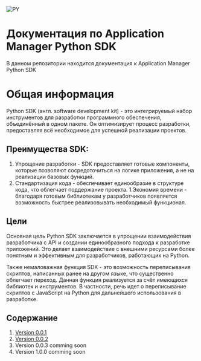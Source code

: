 ![PY](https://github.com/user-attachments/assets/7425f3ea-77e6-4428-951b-54e0b440e80e)

# Документация по Application Manager Python SDK

В данном репозитории находится документация к Application Manager Python SDK

# Общая информация
Python SDK (англ. software development kit) - это интегрируемый набор инструментов для разработки программного обеспечения, объединённый в одном пакете. Он оптимизирует процесс разработки, предоставляя всё необходимое для успешной реализации проектов.

## Преимущества SDK:

1. Упрощение разработки - SDK предоставляет готовые компоненты, которые позволяют сосредоточиться на логике приложения, а не на реализации базовых функций.
1. Стандартизация кода - обеспечивает единообразие в структуре кода, что облегчает поддержание проекта.
1.Экономия времени - благодаря готовым библиотекам у разработчиков появляется возможность быстрее реализовывать необходимый функционал.

## Цели 

Основная цель Python SDK заключается в упрощении взаимодействия разработчика с API и создании единообразного подхода к разработке приложений. Это делает взаимодействие с внешними ресурсами более понятным и эффективным для разработчиков, работающих на Python.

Также немаловажная функция SDK - это возможность переписывания скриптов, написанных ранее на другом языке, что существенно облегчает переход. Данная функция реализуется за счёт имеющихся библиотек и инструментов. В частности, речь идет о переписывание скриптов с JavaScript на Python для дальнейшего использования в разработке.

## Содержание

1. [Version 0.0.1](/v%200.0.1/v%200.0.1.md)
2. [Version 0.0.2](/v%200.0.2/v%200.0.2.md)
3. Version 0.0.3 comming soon
4. Version 1.0.0 comming soon
